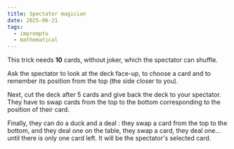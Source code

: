 ```yaml
---
title: Spectator magician
date: 2025-06-21
tags:
  - impromptu
  - mathematical
---
```


This trick needs **10** cards, without joker, which the spectator can shuffle.

Ask the spectator to look at the deck face-up, to choose a card and to remember
its position from the top (the side closer to you).

Next, cut the deck after 5 cards and give back the deck to your spectator. They
have to swap cards from the top to the bottom corresponding to the position of
their card.

Finally, they can do a duck and a deal : they swap a card from the top to the
bottom, and they deal one on the table, they swap a card, they deal one... until
there is only one card left. It will be the spectator's selected card.
